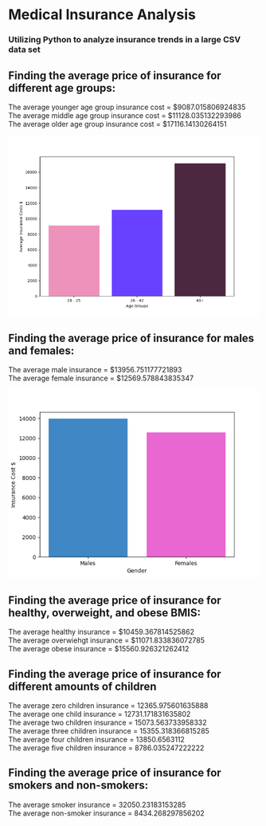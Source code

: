 # Medical Insurance Analysis
### Utilizing Python to analyze insurance trends in a large CSV data set

## Finding the average price of insurance for different age groups:
The average younger age group insurance cost = $9087.015806924835 <br> 
The average middle age group insurance cost = $11128.035132293986 <br>
The average older age group insurance cost = $17116.14130264151 <br>

![Model](Medical_Insurance_Analysis/ages.png)

## Finding the average price of insurance for males and females:
The average male insurance = $13956.751177721893 <br>
The average female insurance = $12569.578843835347 <br>

![Model](Medical_Insurance_Analysis/gender.png)

## Finding the average price of insurance for healthy, overweight, and obese BMIS:
The average healthy insurance = $10459.367814525862 <br>
The average overwiehgt insurance = $11071.833836072785 <br>
The average obese insurance = $15560.926321262412 <br>

## Finding the average price of insurance for different amounts of children
The average zero children insurance =  12365.975601635888 <br>
The average one child insurance =  12731.171831635802 <br>
The average two children insurance = 15073.563733958332 <br>
The average three children insurance = 15355.318366815285 <br>
The average four children insurance = 13850.6563112 <br>
The average five children insurance = 8786.035247222222 <br>

## Finding the average price of insurance for smokers and non-smokers:
The average smoker insurance = 32050.23183153285 <br>
The average non-smoker insurance = 8434.268297856202 <br>
